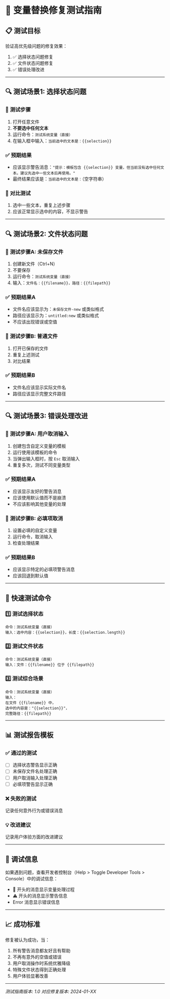 # 🧪 变量替换修复测试指南

## 📋 **测试目标**

验证高优先级问题的修复效果：
1. ✅ 选择状态问题修复
2. ✅ 文件状态问题修复  
3. ✅ 错误处理改进

---

## 🔍 **测试场景1: 选择状态问题**

### 📝 **测试步骤**
1. 打开任意文件
2. **不要选中任何文本**
3. 运行命令：`测试系统变量（直接）`
4. 在输入框中输入：`当前选中的文本是：{{selection}}`

### ✅ **预期结果**
- 应该显示警告消息：`"提示：模板包含 {{selection}} 变量，但当前没有选中任何文本。建议先选中一些文本后再使用。"`
- 最终结果应该是：`当前选中的文本是：`（空字符串）

### 🔄 **对比测试**
1. 选中一些文本，重复上述步骤
2. 应该正常显示选中的内容，不显示警告

---

## 🔍 **测试场景2: 文件状态问题**

### 📝 **测试步骤A: 未保存文件**
1. 创建新文件（Ctrl+N）
2. 不要保存
3. 运行命令：`测试系统变量（直接）`
4. 输入：`文件名：{{filename}}，路径：{{filepath}}`

### ✅ **预期结果A**
- 文件名应该显示为：`未保存文件-new` 或类似格式
- 路径应该显示为：`untitled:new` 或类似格式
- 不应该出现错误或空值

### 📝 **测试步骤B: 普通文件**
1. 打开已保存的文件
2. 重复上述测试
3. 对比结果

### ✅ **预期结果B**
- 文件名应该显示实际文件名
- 路径应该显示完整文件路径

---

## 🔍 **测试场景3: 错误处理改进**

### 📝 **测试步骤A: 用户取消输入**
1. 创建包含自定义变量的模板
2. 运行使用该模板的命令
3. 当弹出输入框时，按 `Esc` 取消输入
4. 重复多次，测试不同变量类型

### ✅ **预期结果A**
- 应该显示友好的警告消息
- 应该使用默认值而不是崩溃
- 不应该影响其他变量的处理

### 📝 **测试步骤B: 必填项取消**
1. 设置必填的自定义变量
2. 运行命令，取消输入
3. 检查处理结果

### ✅ **预期结果B**
- 应该显示特定的必填项警告消息
- 应该回退到默认值

---

## 🚀 **快速测试命令**

### 1️⃣ **测试选择状态**
```
命令：测试系统变量（直接）
输入：选中内容：{{selection}}，长度：{{selection.length}}
```

### 2️⃣ **测试文件状态**
```
命令：测试系统变量（直接）
输入：文件：{{filename}} 位于 {{filepath}}
```

### 3️⃣ **测试综合场景**
```
命令：测试系统变量（直接）
输入：
在文件 {{filename}} 中，
选中的内容是："{{selection}}"，
完整路径：{{filepath}}
```

---

## 📊 **测试报告模板**

### ✅ **通过的测试**
- [ ] 选择状态警告显示正确
- [ ] 未保存文件名处理正确
- [ ] 用户取消输入处理正确
- [ ] 必填项警告显示正确

### ❌ **失败的测试**
记录任何意外行为或错误消息

### 💡 **改进建议**
记录用户体验方面的改进建议

---

## 🔧 **调试信息**

如果遇到问题，查看开发者控制台（Help > Toggle Developer Tools > Console）中的调试信息：
- 🔧 开头的消息显示变量处理过程
- ⚠️ 开头的消息显示警告信息
- Error 消息显示错误信息

---

## 📈 **成功标准**

修复被认为成功，当：
1. 所有警告消息都友好且有帮助
2. 不再有意外的空值或错误
3. 用户取消操作时系统优雅降级
4. 特殊文件状态得到正确处理
5. 用户体验显著改善

---

*测试指南版本: 1.0*
*对应修复版本: 2024-01-XX* 